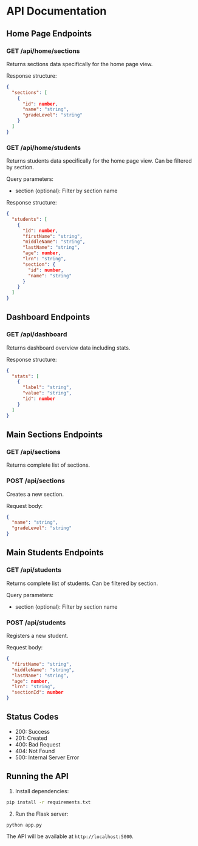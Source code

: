 # API Documentation

## Home Page Endpoints

### GET /api/home/sections
Returns sections data specifically for the home page view.

Response structure:
```json
{
  "sections": [
    {
      "id": number,
      "name": "string",
      "gradeLevel": "string"
    }
  ]
}
```

### GET /api/home/students
Returns students data specifically for the home page view. Can be filtered by section.

Query parameters:
- section (optional): Filter by section name

Response structure:
```json
{
  "students": [
    {
      "id": number,
      "firstName": "string",
      "middleName": "string",
      "lastName": "string",
      "age": number,
      "lrn": "string",
      "section": {
        "id": number,
        "name": "string"
      }
    }
  ]
}
```

## Dashboard Endpoints

### GET /api/dashboard
Returns dashboard overview data including stats.

Response structure:
```json
{
  "stats": [
    {
      "label": "string",
      "value": "string",
      "id": number
    }
  ]
}
```

## Main Sections Endpoints

### GET /api/sections
Returns complete list of sections.

### POST /api/sections
Creates a new section.

Request body:
```json
{
  "name": "string",
  "gradeLevel": "string"
}
```

## Main Students Endpoints

### GET /api/students
Returns complete list of students. Can be filtered by section.

Query parameters:
- section (optional): Filter by section name

### POST /api/students
Registers a new student.

Request body:
```json
{
  "firstName": "string",
  "middleName": "string",
  "lastName": "string",
  "age": number,
  "lrn": "string",
  "sectionId": number
}
```

## Status Codes

- 200: Success
- 201: Created
- 400: Bad Request
- 404: Not Found
- 500: Internal Server Error

## Running the API

1. Install dependencies:
```bash
pip install -r requirements.txt
```

2. Run the Flask server:
```bash
python app.py
```

The API will be available at `http://localhost:5000`.